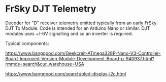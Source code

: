 # FrSky DJT Telemetry
Decoder for "D" receiver telemetry emitted typically from an early FrSky DJT Tx Module. Code is intended for an Arduino Nano or similar. DJT modules uses +/-6V signalling and so an inverter is required.

Typical components:

https://www.banggood.com/Geekcreit-ATmega328P-Nano-V3-Controller-Board-Improved-Version-Module-Development-Board-p-940937.html?rmmds=search&cur_warehouse=USA

https://www.banggood.com/search/oled-display-i2c.html


